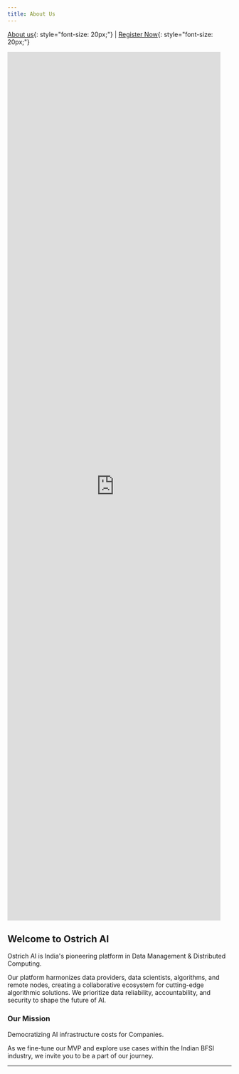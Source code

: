 ```yaml
---
title: About Us
---
```


[About us](/about.md){: style="font-size: 20px;"} | [Register Now](/register.md){: style="font-size: 20px;"}

<iframe width="95%" height="50%" src="https://www.youtube.com/embed/kXoxLXhi7BI" frameborder="0" allow="autoplay; encrypted-media" allowfullscreen></iframe><br>

## Welcome to Ostrich AI

Ostrich AI is India's pioneering platform in Data Management & Distributed Computing.

Our platform harmonizes data providers, data scientists, algorithms, and remote nodes, creating a collaborative ecosystem for cutting-edge algorithmic solutions. We prioritize data reliability, accountability, and security to shape the future of AI.

### Our Mission

Democratizing AI infrastructure costs for Companies.

As we fine-tune our MVP and explore use cases within the Indian BFSI industry, we invite you to be a part of our journey.

---

